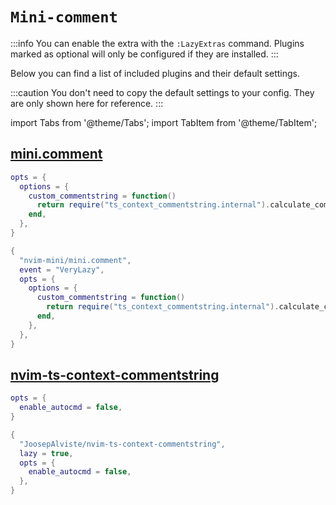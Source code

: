 # `Mini-comment`

<!-- plugins:start -->

:::info
You can enable the extra with the `:LazyExtras` command.
Plugins marked as optional will only be configured if they are installed.
:::

Below you can find a list of included plugins and their default settings.

:::caution
You don't need to copy the default settings to your config.
They are only shown here for reference.
:::

import Tabs from '@theme/Tabs';
import TabItem from '@theme/TabItem';

## [mini.comment](https://github.com/nvim-mini/mini.comment)

<Tabs>

<TabItem value="opts" label="Options">

```lua
opts = {
  options = {
    custom_commentstring = function()
      return require("ts_context_commentstring.internal").calculate_commentstring() or vim.bo.commentstring
    end,
  },
}
```

</TabItem>


<TabItem value="code" label="Full Spec">

```lua
{
  "nvim-mini/mini.comment",
  event = "VeryLazy",
  opts = {
    options = {
      custom_commentstring = function()
        return require("ts_context_commentstring.internal").calculate_commentstring() or vim.bo.commentstring
      end,
    },
  },
}
```

</TabItem>

</Tabs>

## [nvim-ts-context-commentstring](https://github.com/JoosepAlviste/nvim-ts-context-commentstring)

<Tabs>

<TabItem value="opts" label="Options">

```lua
opts = {
  enable_autocmd = false,
}
```

</TabItem>


<TabItem value="code" label="Full Spec">

```lua
{
  "JoosepAlviste/nvim-ts-context-commentstring",
  lazy = true,
  opts = {
    enable_autocmd = false,
  },
}
```

</TabItem>

</Tabs>

<!-- plugins:end -->
